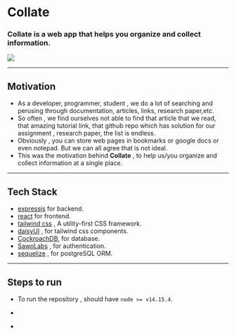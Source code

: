 # Collate

### **Collate** is a web app that helps you organize and collect information. 
<img src = "https://cdn.discordapp.com/attachments/870368289602285591/904014963591483472/unknown.png">
<hr>

## Motivation
- As a developer, programmer, student , we do a lot of searching and perusing through documentation, articles, links, research paper,etc.  
- So often , we find ourselves not able to find that article that we read, that amazing tutorial link, that github repo which has solution for our assignment , research paper, the list is endless.   
- Obviously , you can store web pages in bookmarks or google docs or even notepad. But we can all agree that is not ideal.  
- This was the motivation behind **Collate** , to help us/you organize and collect information at a single place. 

<hr>

## Tech Stack
- [expressjs](https://expressjs.com/) for backend.
- [react](https://reactjs.org/) for frontend.
- [tailwind css](https://tailwindcss.com/) , A utility-first CSS framework.
- [daisyUI](https://daisyui.com/) , for tailwind css components.
- [CockroachDB](https://www.cockroachlabs.com/), for database.
- [SawoLabs](https://sawolabs.com/) , for authentication.
- [sequelize](https://sequelize.org/) , for postgreSQL ORM.

<hr>

## Steps to run

- To run the repository , should have ``` node >= v14.15.4 ```.
- ``` git clone 
- 



